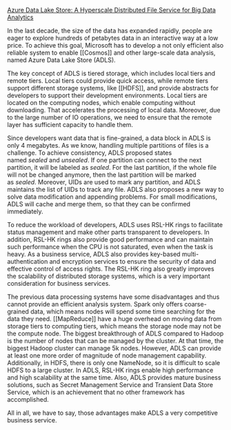 [Azure Data Lake Store: A Hyperscale Distributed File Service for Big Data Analytics](https://dl.acm.org/doi/10.1145/3035918.3056100)

In the last decade, the size of the data has expanded rapidly, people are eager to explore hundreds of petabytes data in an interactive way at a low price. To achieve this goal, Microsoft has to develop a not only efficient also reliable system to enable [[Cosmos]] and other large-scale data analysis, named Azure Data Lake Store (ADLS).

The key concept of ADLS is tiered storage, which includes local tiers and remote tiers. Local tiers could provide quick access, while remote tiers support different storage systems, like [[HDFS]], and provide abstracts for developers to support their development environments. Local tiers are located on the computing nodes, which enable computing without downloading. That accelerates the processing of local data. Moreover, due to the large number of IO operations, we need to ensure that the remote layer has sufficient capacity to handle them.

Since developers want data that is fine-grained, a data block in ADLS is only 4 megabytes. As we know, handling multiple partitions of files is a challenge. To achieve consistency, ADLS proposed states named _sealed_ and _unsealed_. If one partition can connect to the next partition, it will be labeled as _sealed_. For the last partition, if the whole file will not be changed anymore, then the last partition will be marked as _sealed_. Moreover, UIDs are used to mark any partition, and ADLS maintains the list of UIDs to track any file. ADLS also proposes a new way to solve data modification and appending problems. For small modifications, ADLS will cache and merge them, so that they can be confirmed immediately.

To reduce the workload of developers, ADLS uses RSL-HK rings to facilitate status management and make other parts transparent to developers. In addition, RSL-HK rings also provide good performance and can maintain such performance when the CPU is not saturated, even when the task is heavy. As a business service, ADLS also provides key-based multi-authentication and encryption services to ensure the security of data and effective control of access rights. The RSL-HK ring also greatly improves the scalability of distributed storage systems, which is a very important consideration for business services.

The previous data processing systems have some disadvantages and thus cannot provide an efficient analysis system. Spark only offers coarse-grained data, which means nodes will spend some time searching for the data they need. [[MapReduce]] have a huge overhead on moving data from storage tiers to computing tiers, which means the storage node may not be the compute node. The biggest breakthrough of ADLS compared to Hadoop is the number of nodes that can be managed by the cluster. At that time, the biggest Hadoop cluster can manage 5k nodes. However, ADLS can provide at least one more order of magnitude of node management capability. Additionally, in HDFS, there is only one NameNode, so it is difficult to scale HDFS to a large cluster. In ADLS, RSL-HK rings enable high performance and high scalability at the same time. Also, ADLS provides mature business solutions, such as Secret Management Service and Transient Data Store Service, which is an achievement that no other framework has accomplished.

All in all, we have to say, those advantages make ADLS a very competitive business service.